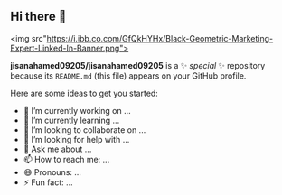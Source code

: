 ## Hi there 👋
<img src"https://i.ibb.co.com/GfQkHYHx/Black-Geometric-Marketing-Expert-Linked-In-Banner.png">

**jisanahamed09205/jisanahamed09205** is a ✨ _special_ ✨ repository because its `README.md` (this file) appears on your GitHub profile.

Here are some ideas to get you started:

- 🔭 I’m currently working on ...
- 🌱 I’m currently learning ...
- 👯 I’m looking to collaborate on ...
- 🤔 I’m looking for help with ...
- 💬 Ask me about ...
- 📫 How to reach me: ...
- 😄 Pronouns: ...
- ⚡ Fun fact: ...

